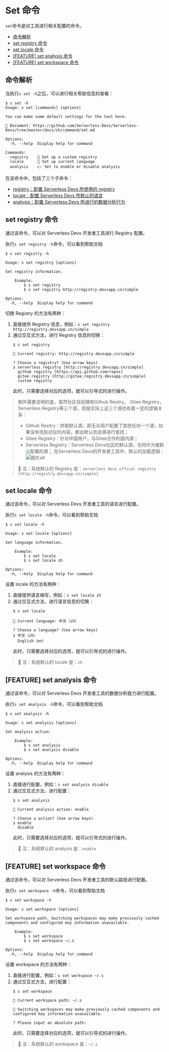 # Set 命令

`set`命令是对工具进行相关配置的命令。

- [命令解析](#命令解析)
- [set registry 命令](#set-registry-命令)
- [set locale 命令](#set-locale-命令)
- [[FEATURE] set analysis 命令](#set-analysis-命令)
- [[FEATURE] set workspace 命令](#set-workspace-命令)

## 命令解析

当执行`s set -h`之后，可以进行相关帮助信息的查看：

```shell script
$ s set -h
Usage: s set [commands] [options]

You can make some default settings for the tool here.

📖 Document: https://github.com/Serverless-Devs/Serverless-Devs/tree/master/docs/zh/command/set.md

Options:
  -h, --help  Display help for command

Commands:
  registry    👀 Set up a custom registry
  locale      🔧 Set up current language
  analysis    👉 Set to enable or disable analysis
```

在该命令中，包括了三个子命令：
- [registry：配置 Serverless Devs 所使用的 registry](#set-registry-命令)
- [locale：配置 Serverless Devs 所默认的语言](#set-locale-命令)
- [analysis：配置 Serverless Devs 所进行的数据分析行为](#set-analysis-命令)


## set registry 命令

通过该命令，可以对 Serverless Devs 开发者工具进行 Registry 配置。 

执行`s set registry -h`命令，可以看到帮助文档

```shell script
$ s set registry -h

Usage: s set registry [options]

Set registry information.

    Example:
        $ s set registry
        $ s set registry http://registry.devsapp.cn/simple

Options:
  -h, --help  Display help for command
```

切换 Registry 的方法有两种：
1. 直接提供 Registry 信息，例如：`s set registry http://registry.devsapp.cn/simple`
2. 通过交互式方法，进行 Registry 信息的切换：
    ```shell script
    $ s set registry
    
    🔎 Current registry: http://registry.devsapp.cn/simple
    
    ? Choose a registry? (Use arrow keys)
    ❯ serverless registry [http://registry.devsapp.cn/simple] 
      github registry [https://api.github.com/repos]
      gitee registry [http://gitee.registry.devsapp.cn/simple]
      custom registry 
    ```
    此时，只需要选择对应的选项，就可以引导式的进行操作。

> 额外需要说明的是，虽然社区目前拥有Github Resitry， Gitee Registry， Serverless Registry等三个源，但是实际上这三个源也有着一定的逻辑关系：
> - Github Resitry：终极默认源，即无论用户配置了其他任何一个源，如果没有找到对应的内容，都会默认到该源进行查找；
> - Gitee Registry：针对中国用户，与Gitee合作的国内源；
> - Serverless Registry：Serverless Devs社区的默认源，也将作为被默认配置的源；
> 在Serverless Devs的开发者工具中，默认的加载逻辑：   
> ![图片alt](https://serverless-article-picture.oss-cn-hangzhou.aliyuncs.com/1635132866484_20211025033426634967.png)

> 🙊 注：系统默认的 Registry 是：`serverless devs offical registry [http://registry.devsapp.cn/simple] `

## set locale 命令

通过该命令，可以对 Serverless Devs 开发者工具的语言进行配置。 

执行`s set locale -h`命令，可以看到帮助文档

```shell script
$ s set locale -h

Usage: s set locale [options]

Set language information.

    Example:
        $ s set locale
        $ s set locale zh

Options:
  -h, --help  Display help for command
```

设置 locale 的方法有两种：
1. 直接提供语言缩写，例如：`s set locale zh`
2. 通过交互式方法，进行语言信息的切换：
    ```shell script
    $ s set locale
    
    💬 Current language: 中文（zh）
    
    ? Choose a language? (Use arrow keys)
    ❯ 中文（zh）
      English（en）
    ```
    此时，只需要选择对应的选项，就可以引导式的进行操作。

> 🙊 注：系统默认的 locale 是：`zh`

## [FEATURE] set analysis 命令

通过该命令，可以对 Serverless Devs 开发者工具的数据分析能力进行配置。  

执行`s set analysis -h`命令，可以看到帮助文档

```shell script
$ s set analysis -h

Usage: s set analysis [options]

Set analysis action.

    Example:
        $ s set analysis
        $ s set analysis disable

Options:
  -h, --help  Display help for command
```

设置 analysis 的方法有两种：
1. 直接进行配置，例如：`s set analysis disable`
2. 通过交互式方法，进行配置：
    ```shell script
    $ s set analysis
    
    📝 Current analysis action: enable
    
    ? Choose a action? (Use arrow keys)
    ❯ enable
      disable
    ```
    此时，只需要选择对应的选项，就可以引导式的进行操作。

> 🙊 注：系统默认的 analysis 是：`enable`

## [FEATURE] set workspace 命令

通过该命令，可以对 Serverless Devs 开发者工具的默认路径进行配置。 

执行`s set workspace -h`命令，可以看到帮助文档

```shell script
$ s set workspace -h

Usage: s set workspace [options]

Set workspace path. Switching workspaces may make previously cached components and configured key information unavailable.

    Example:
        $ s set workspace
        $ s set workspace ~/.s

Options:
  -h, --help  Display help for command
```

设置 workspace 的方法有两种：
1. 直接进行配置，例如：`s set workspace ~/.s`
2. 通过交互式方法，进行配置：
    ```shell script
    $ s set workspace
    
    📝 Current workspace path: ~/.s
    
    🙊 Switching workspaces may make previously cached components and configured key information unavailable.
     
    ? Please input an absolute path: 
    ```
    此时，只需要选择对应的选项，就可以引导式的进行操作。



> 🙊 注：系统默认的 workspace 是：`~/.s`